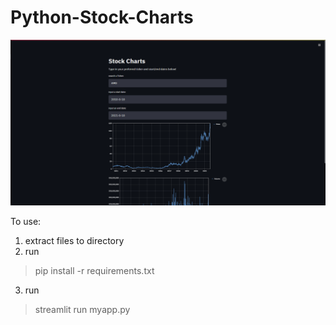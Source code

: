 # Python-Stock-Charts

![example.png](example.png)

To use:

1. extract files to directory
2. run 
> pip install -r requirements.txt
3. run
> streamlit run myapp.py

